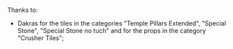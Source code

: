 Thanks to:
- Dakras for the tiles in the categories "Temple Pillars Extended", "Special Stone", "Special Stone no tuch" and for the props in the category "Crusher Tiles";
